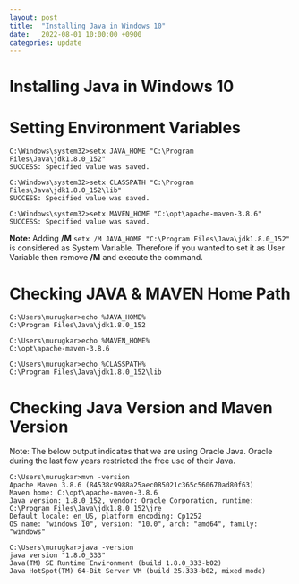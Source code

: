 ```yaml
---
layout: post
title:  "Installing Java in Windows 10"
date:   2022-08-01 10:00:00 +0900
categories: update
---
```


# Installing Java in Windows 10

# Setting Environment Variables

```shell
C:\Windows\system32>setx JAVA_HOME "C:\Program Files\Java\jdk1.8.0_152"
SUCCESS: Specified value was saved.

C:\Windows\system32>setx CLASSPATH "C:\Program Files\Java\jdk1.8.0_152\lib"
SUCCESS: Specified value was saved.

C:\Windows\system32>setx MAVEN_HOME "C:\opt\apache-maven-3.8.6"
SUCCESS: Specified value was saved.
```

**Note:** Adding **/M** `setx /M JAVA_HOME "C:\Program Files\Java\jdk1.8.0_152"` is considered as System Variable. Therefore if you wanted to set it as User Variable then remove **/M** and execute the command.

# Checking JAVA & MAVEN Home Path
```shell
C:\Users\murugkar>echo %JAVA_HOME%
C:\Program Files\Java\jdk1.8.0_152

C:\Users\murugkar>echo %MAVEN_HOME%
C:\opt\apache-maven-3.8.6

C:\Users\murugkar>echo %CLASSPATH%
C:\Program Files\Java\jdk1.8.0_152\lib
```

# Checking Java Version and Maven Version
Note: The below output indicates that we are using Oracle Java. Oracle during the last few years restricted the free use of their Java. 

```shell
C:\Users\murugkar>mvn -version
Apache Maven 3.8.6 (84538c9988a25aec085021c365c560670ad80f63)
Maven home: C:\opt\apache-maven-3.8.6
Java version: 1.8.0_152, vendor: Oracle Corporation, runtime: C:\Program Files\Java\jdk1.8.0_152\jre
Default locale: en_US, platform encoding: Cp1252
OS name: "windows 10", version: "10.0", arch: "amd64", family: "windows"

C:\Users\murugkar>java -version
java version "1.8.0_333"
Java(TM) SE Runtime Environment (build 1.8.0_333-b02)
Java HotSpot(TM) 64-Bit Server VM (build 25.333-b02, mixed mode)
```

